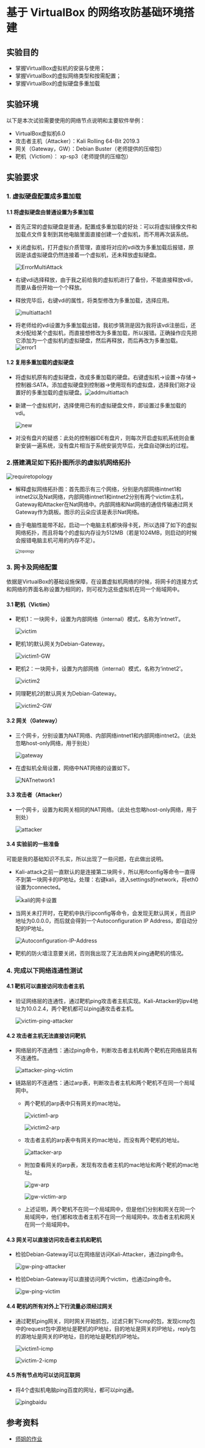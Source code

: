 # 基于 VirtualBox 的网络攻防基础环境搭建



## 实验目的

* 掌握VirtualBox虚拟机的安装与使用；
* 掌握VirtualBox的虚拟网络类型和按需配置；
* 掌握VirtualBox的虚拟硬盘多重加载



## 实验环境

以下是本次试验需要使用的网络节点说明和主要软件举例：

* VirtualBox虚拟机6.0
* 攻击者主机（Attacker）：Kali Rolling 64-Bit 2019.3
* 网关（Gateway，GW）：Debian Buster（老师提供的压缩包）
* 靶机（Victiom）： xp-sp3（老师提供的压缩包）



## 实验要求



### 1. 虚拟硬盘配置成多重加载

#### 		1.1 将虚拟硬盘由普通设置为多重加载

- 首先正常的虚拟硬盘是普通，配置成多重加载的好处：可以将虚拟镜像文件和加载点文件复制到其他电脑里面直接创建一个虚拟机，而不用再次装系统。

- 关闭虚拟机，打开虚拟介质管理，直接将对应的vdi改为多重加载后报错，原因是该虚拟硬盘仍然连接着一个虚拟机，还未释放虚拟硬盘。

  ![ErrorMultiAttack](ErrorMultiAttach.png)

- 右键vdi选择释放，由于我之前给我的虚拟机进行了备份，不能直接释放vdi，而要从备份开始一个个释放。

- 释放完毕后，右键vdi的属性，将类型修改为多重加载，选择应用。

  ![multiattach1](multiattach2.PNG)

* 将老师给的vdi设置为多重加载出错，我初步猜测是因为我将该vdi注册后，还未分配给某个虚拟机，而直接想修改为多重加载，所以报错。正确操作应先把它添加为一个虚拟机的虚拟硬盘，然后再释放，而后再改为多重加载。![error1](ErrorMultiAttach1.PNG)




#### 		1.2 复用多重加载的虚拟硬盘

* 将虚拟机原有的虚拟硬盘，改成多重加载的硬盘。右键虚拟机->设置->存储->控制器:SATA，添加虚拟硬盘到控制器->使用现有的虚拟盘，选择我们刚才设置好的多重加载的虚拟硬盘。![addmultiattach](multiattach.png)


* 新建一个虚拟机时，选择使用已有的虚拟硬盘文件，即设置过多重加载的vdi。

  ![new](new.PNG)


* 对没有盘片的疑惑：此处的控制器IDE有盘片，则每次开启虚拟机系统则会重新安装一遍系统，没有盘片相当于系统安装完毕后，光盘自动弹出的过程。



### 2.搭建满足如下拓扑图所示的虚拟机网络拓扑

![requiretopology](vb-exp-layout.png)


* 解释虚拟网络拓扑图：首先图示有三个网络，分别是内部网络intnet1和intnet2以及Nat网络，内部网络intnet1和intnet2分别有两个victim主机，Gateway和Attacker在Nat网络中。内部网络和Nat网络的通信传输通过网关Gateway作为跳板。图示的云朵应该是表示Nat网络。

* 由于电脑性能带不起，启动一个电脑主机都快得卡死，所以选择了如下的虚拟网络拓扑，而且将每个的虚拟内存设为512MB（若是1024MB，则启动的时候会报错电脑主机可用的内存不足）。

  <img src="topology.png" alt="topology" style="zoom: 67%;" />





### 3. 网卡及网络配置

依据是VirtualBox的基础设施保障，在设置虚拟机网络的时候，将网卡的连接方式和网络的界面名称设置为相同的，则可视为这些虚拟机在同一个局域网中。

#### 3.1 靶机（Victim）

* 靶机1：一块网卡，设置为内部网络（internal）模式，名称为‘intnet1’。

  ![victim](victim1.png)


* 靶机1的默认网关为Debian-Gateway。

  ![victim1-GW](victim1-GW.png)


* 靶机2：一块网卡，设置为内部网络（internal）模式，名称为‘intnet2’。

  ![victim2](victim2.png)


* 同理靶机2的默认网关为Debian-Gateway。

  ![victim2-GW](victim2-GW.png)


#### 3.2 网关（Gateway）

* 三个网卡，分别设置为NAT网络、内部网络intnet1和内部网络intnet2。（此处忽略host-only网络，用于别处）

  ![gateway](debian1.png)


* 在虚拟机全局设置，网络中NAT网络的设置如下。

  ![NATnetwork1](NATnetwork1.png)


#### 3.3 攻击者（Attacker）

* 一个网卡，设置为和网关相同的NAT网络。（此处也忽略host-only网络，用于别处）

  ![attacker](attacker.png)




#### 3.4 实验前的一些准备

可能是我的基础知识不扎实，所以出现了一些问题，在此做出说明。

* Kali-attack之前一直默认的是连接第二块网卡，所以用ifconfig等命令一直得不到第一块网卡的IP地址。处理：右键kali，进入settings的network，将eth0设置为connected。

  ![kali的网卡设置](kaliNetwork.png)


* 当网关未打开时，在靶机中执行ipconfig等命令，会发现无默认网关，而且IP地址为0.0.0.0，而后就会得到一个Autoconfiguration IP Address，即自动分配的IP地址。

  ![Autoconfiguration-IP-Address](autoconfigurationIPAddress.png)


* 靶机的防火墙注意要关闭，否则我出现了无法由网关ping通靶机的情况。



### 4. 完成以下网络连通性测试

#### 4.1 靶机可以直接访问攻击者主机

* 验证网络层的连通性，通过靶机ping攻击者主机实现。Kali-Attacker的ipv4地址为10.0.2.4，两个靶机都可以ping通攻击者主机。

  ![victim-ping-attacker](victim-ping-attacker.png)

  

#### 4.2 攻击者主机无法直接访问靶机

* 网络层的不连通性：通过ping命令，判断攻击者主机和两个靶机在网络层具有不连通性。

  ![attacker-ping-victim](attacker-ping-victim.png)

* 链路层的不连通性：通过arp表，判断攻击者主机和两个靶机不在同一个局域网中。

  * 两个靶机的arp表中只有网关的mac地址。

    ![victim1-arp](victim1-arp.png)


    ![victim2-arp](victim2-arp.png)


  * 攻击者主机的arp表中有网关的mac地址，而没有两个靶机的地址。
  
    ![attacker-arp](attacker-arp.png)
  
  
  * 附加查看网关的arp表，发现有攻击者主机的mac地址和两个靶机的mac地址。
  
    ![gw-arp](debian-arp.png)
  
    ![gw-victim-arp](victim-arp.png)
  
        
  
  * 上述证明，两个靶机不在同一个局域网中，但是他们分别和网关在同一个局域网中，他们都和攻击者主机不在同一个局域网中。攻击者主机和网关在同一个局域网中。
  
  

#### 4.3 网关可以直接访问攻击者主机和靶机

* 检验Debian-Gateway可以在网络层访问Kali-Attacker，通过ping命令。

  ![gw-ping-attacker](gw-ping-attacker.png)


* 检验Debian-Gateway可以直接访问两个victim，也通过ping命令。

  ![gw-ping-victim](gw-ping-victim.png)


#### 4.4 靶机的所有对外上下行流量必须经过网关

* 通过靶机ping网关，同时网关开始抓包，过滤只剩下icmp的包，发现icmp包中的request包中源地址是靶机的IP地址，目的地址是网关的IP地址，reply包的源地址是网关的IP地址，目的地址是靶机的IP地址。

  ![victim1-icmp](victim1-icmp.png)


  ![victim-2-icmp](victim2-icmp.png)


#### 4.5 所有节点均可以访问互联网

* 将4个虚拟机电脑ping百度的网址，都可以ping通。

  ![pingbaidu](pingbaidu.png)





## 参考资料

* [师姐的作业]([https://github.com/CUCCS/2018-NS-Public-jckling/blob/master/ns-0x01/%E5%9F%BA%E4%BA%8EVirtualBox%E7%9A%84%E7%BD%91%E7%BB%9C%E6%94%BB%E9%98%B2%E5%9F%BA%E7%A1%80%E7%8E%AF%E5%A2%83%E6%90%AD%E5%BB%BA.md](https://github.com/CUCCS/2018-NS-Public-jckling/blob/master/ns-0x01/基于VirtualBox的网络攻防基础环境搭建.md))

